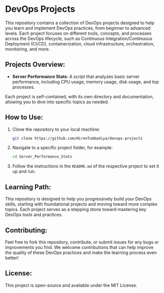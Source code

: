# DevOps Projects

This repository contains a collection of DevOps projects designed to help you learn and implement DevOps practices, from beginner to advanced levels. Each project focuses on different tools, concepts, and processes across the DevOps lifecycle, such as Continuous Integration/Continuous Deployment (CI/CD), containerization, cloud infrastructure, orchestration, monitoring, and more.

## Projects Overview:

- **Server Performance Stats**: A script that analyzes basic server performance, including CPU usage, memory usage, disk usage, and top processes.

Each project is self-contained, with its own directory and documentation, allowing you to dive into specific topics as needed.

## How to Use:

1. Clone the repository to your local machine:
    ```bash
    git clone https://github.com/HirenTumbadiya/devops-projects
    ```

2. Navigate to a specific project folder, for example:
    ```bash
    cd Server_Performance_Stats
    ```

3. Follow the instructions in the `README.md` of the respective project to set it up and run.

## Learning Path:

This repository is designed to help you progressively build your DevOps skills, starting with foundational projects and moving toward more complex topics. Each project serves as a stepping stone toward mastering key DevOps tools and practices.

## Contributing:

Feel free to fork this repository, contribute, or submit issues for any bugs or improvements you find. We welcome contributions that can help improve the quality of these DevOps practices and make the learning process even better!

## License:

This project is open-source and available under the MIT License.
